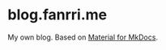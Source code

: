 # blog.fanrri.me

My own blog.
Based on [Material for MkDocs].

  [Material for MkDocs]: https://squidfunk.github.io/mkdocs-material/
